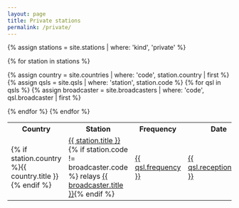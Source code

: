 ```yaml
---
layout: page
title: Private stations
permalink: /private/
---
```


<table>
<tr>
    <th>Country</th>
    <th>Station</th>
    <th>Frequency</th>
    <th>Date</th>
</tr>

{% assign stations = site.stations | where: 'kind', 'private' %}

{% for station in stations %}

{% assign country = site.countries | where: 'code', station.country | first %}
{% assign qsls = site.qsls | where: 'station', station.code %}
{% for qsl in qsls %}
{% assign broadcaster = site.broadcasters | where: 'code', qsl.broadcaster | first %}
<tr>
    <td>{% if station.country %}{{ country.title }}{% endif %}</td>
    <td><a href="{{ station.url }}">{{ station.title }}</a>{% if station.code != broadcaster.code %} relays <a href="{{ broadcaster.url }}">{{ broadcaster.title }}</a>{% endif %}</td>
    <td><a href="{{ qsl.url }}">{{ qsl.frequency }}</a></td>
    <td><a href="{{ qsl.url }}">{{ qsl.reception_date }}</a></td>
</tr>
{% endfor %}
{% endfor %}

</table>

